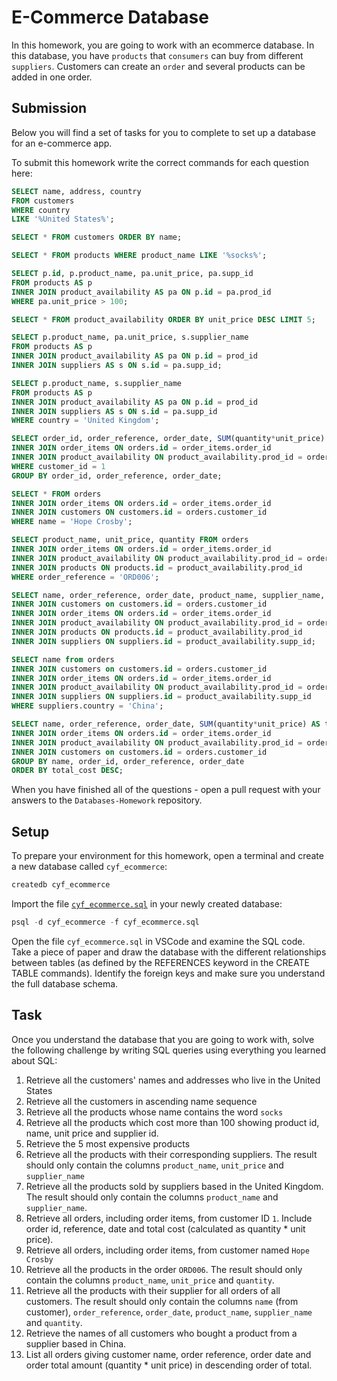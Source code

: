 # E-Commerce Database

In this homework, you are going to work with an ecommerce database. In this database, you have `products` that `consumers` can buy from different `suppliers`. Customers can create an `order` and several products can be added in one order.

## Submission

Below you will find a set of tasks for you to complete to set up a database for an e-commerce app.

To submit this homework write the correct commands for each question here:
```sql
SELECT name, address, country 
FROM customers 
WHERE country 
LIKE '%United States%';

SELECT * FROM customers ORDER BY name;

SELECT * FROM products WHERE product_name LIKE '%socks%';

SELECT p.id, p.product_name, pa.unit_price, pa.supp_id 
FROM products AS p 
INNER JOIN product_availability AS pa ON p.id = pa.prod_id 
WHERE pa.unit_price > 100;

SELECT * FROM product_availability ORDER BY unit_price DESC LIMIT 5;

SELECT p.product_name, pa.unit_price, s.supplier_name 
FROM products AS p
INNER JOIN product_availability AS pa ON p.id = prod_id
INNER JOIN suppliers AS s ON s.id = pa.supp_id;

SELECT p.product_name, s.supplier_name
FROM products AS p
INNER JOIN product_availability AS pa ON p.id = prod_id
INNER JOIN suppliers AS s ON s.id = pa.supp_id
WHERE country = 'United Kingdom';

SELECT order_id, order_reference, order_date, SUM(quantity*unit_price) AS total_cost FROM orders
INNER JOIN order_items ON orders.id = order_items.order_id
INNER JOIN product_availability ON product_availability.prod_id = order_items.product_id AND product_availability.supp_id = order_items.supplier_id
WHERE customer_id = 1
GROUP BY order_id, order_reference, order_date;

SELECT * FROM orders
INNER JOIN order_items ON orders.id = order_items.order_id
INNER JOIN customers ON customers.id = orders.customer_id
WHERE name = 'Hope Crosby';

SELECT product_name, unit_price, quantity FROM orders
INNER JOIN order_items ON orders.id = order_items.order_id
INNER JOIN product_availability ON product_availability.prod_id = order_items.product_id AND product_availability.supp_id = order_items.supplier_id
INNER JOIN products ON products.id = product_availability.prod_id
WHERE order_reference = 'ORD006';

SELECT name, order_reference, order_date, product_name, supplier_name, quantity from orders
INNER JOIN customers on customers.id = orders.customer_id
INNER JOIN order_items ON orders.id = order_items.order_id
INNER JOIN product_availability ON product_availability.prod_id = order_items.product_id AND product_availability.supp_id = order_items.supplier_id
INNER JOIN products ON products.id = product_availability.prod_id
INNER JOIN suppliers ON suppliers.id = product_availability.supp_id;

SELECT name from orders
INNER JOIN customers on customers.id = orders.customer_id
INNER JOIN order_items ON orders.id = order_items.order_id
INNER JOIN product_availability ON product_availability.prod_id = order_items.product_id AND product_availability.supp_id = order_items.supplier_id
INNER JOIN suppliers ON suppliers.id = product_availability.supp_id
WHERE suppliers.country = 'China';

SELECT name, order_reference, order_date, SUM(quantity*unit_price) AS total_cost FROM orders
INNER JOIN order_items ON orders.id = order_items.order_id
INNER JOIN product_availability ON product_availability.prod_id = order_items.product_id AND product_availability.supp_id = order_items.supplier_id
INNER JOIN customers on customers.id = orders.customer_id
GROUP BY name, order_id, order_reference, order_date
ORDER BY total_cost DESC;

```

When you have finished all of the questions - open a pull request with your answers to the `Databases-Homework` repository.

## Setup

To prepare your environment for this homework, open a terminal and create a new database called `cyf_ecommerce`:

```sql
createdb cyf_ecommerce
```

Import the file [`cyf_ecommerce.sql`](./cyf_ecommerce.sql) in your newly created database:

```sql
psql -d cyf_ecommerce -f cyf_ecommerce.sql
```

Open the file `cyf_ecommerce.sql` in VSCode and examine the SQL code. Take a piece of paper and draw the database with the different relationships between tables (as defined by the REFERENCES keyword in the CREATE TABLE commands). Identify the foreign keys and make sure you understand the full database schema.

## Task

Once you understand the database that you are going to work with, solve the following challenge by writing SQL queries using everything you learned about SQL:

1. Retrieve all the customers' names and addresses who live in the United States
2. Retrieve all the customers in ascending name sequence
3. Retrieve all the products whose name contains the word `socks`
4. Retrieve all the products which cost more than 100 showing product id, name, unit price and supplier id.
5. Retrieve the 5 most expensive products
6. Retrieve all the products with their corresponding suppliers. The result should only contain the columns `product_name`, `unit_price` and `supplier_name`
7. Retrieve all the products sold by suppliers based in the United Kingdom. The result should only contain the columns `product_name` and `supplier_name`.
8. Retrieve all orders, including order items, from customer ID `1`. Include order id, reference, date and total cost (calculated as quantity * unit price).
9. Retrieve all orders, including order items, from customer named `Hope Crosby`
10. Retrieve all the products in the order `ORD006`. The result should only contain the columns `product_name`, `unit_price` and `quantity`.
11. Retrieve all the products with their supplier for all orders of all customers. The result should only contain the columns `name` (from customer), `order_reference`, `order_date`, `product_name`, `supplier_name` and `quantity`.
12. Retrieve the names of all customers who bought a product from a supplier based in China.
13. List all orders giving customer name, order reference, order date and order total amount (quantity * unit price) in descending order of total.

